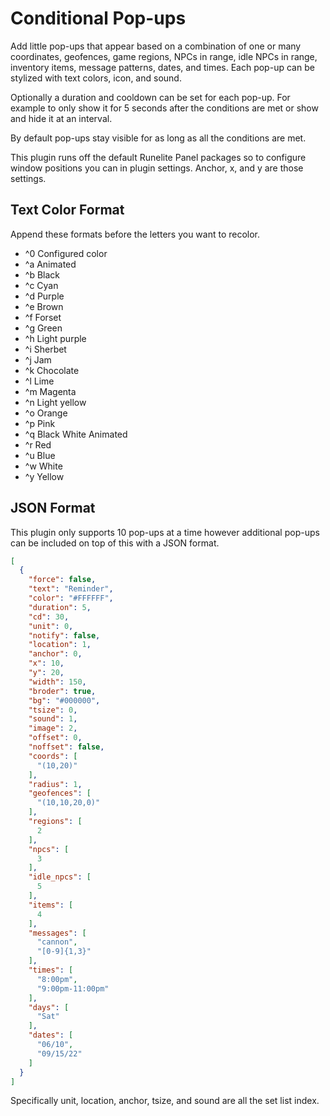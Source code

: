 # Conditional Pop-ups

Add little pop-ups that appear based on a combination of one or many coordinates, geofences, game regions, NPCs in range, idle NPCs in range, inventory items, message patterns, dates, and times.
Each pop-up can be stylized with text colors, icon, and sound.

Optionally a duration and cooldown can be set for each pop-up. For example to only show it for 5 seconds after the conditions are met or show and hide it at an interval.

By default pop-ups stay visible for as long as all the conditions are met.

This plugin runs off the default Runelite Panel packages so to configure window positions you can in plugin settings. Anchor, x, and y are those settings.

## Text Color Format

Append these formats before the letters you want to recolor.

- ^0 Configured color
- ^a Animated
- ^b Black
- ^c Cyan
- ^d Purple
- ^e Brown
- ^f Forset
- ^g Green
- ^h Light purple
- ^i Sherbet
- ^j Jam
- ^k Chocolate
- ^l Lime
- ^m Magenta
- ^n Light yellow
- ^o Orange
- ^p Pink
- ^q Black White Animated
- ^r Red
- ^u Blue
- ^w White
- ^y Yellow

## JSON Format

This plugin only supports 10 pop-ups at a time however additional pop-ups can be included on top of this with a JSON format.

```json
[
  {
    "force": false,
    "text": "Reminder",
    "color": "#FFFFFF",
    "duration": 5,
    "cd": 30,
    "unit": 0,
    "notify": false,
    "location": 1,
    "anchor": 0,
    "x": 10,
    "y": 20,
    "width": 150,
    "broder": true,
    "bg": "#000000",
    "tsize": 0,
    "sound": 1,
    "image": 2,
    "offset": 0,
    "noffset": false,
    "coords": [
      "(10,20)"
    ],
    "radius": 1,
    "geofences": [
      "(10,10,20,0)"
    ],
    "regions": [
      2
    ],
    "npcs": [
      3
    ],
    "idle_npcs": [
      5
    ],
    "items": [
      4
    ],
    "messages": [
      "cannon",
      "[0-9]{1,3}"
    ],
    "times": [
      "8:00pm",
      "9:00pm-11:00pm"
    ],
    "days": [
      "Sat"
    ],
    "dates": [
      "06/10",
      "09/15/22"
    ]
  }
]
```

Specifically unit, location, anchor, tsize, and sound are all the set list index.
